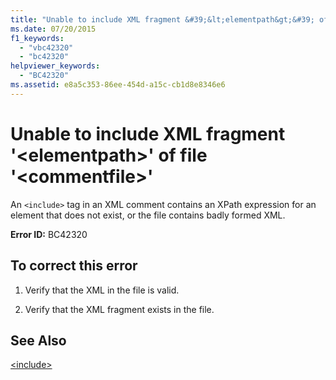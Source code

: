 ```yaml
---
title: "Unable to include XML fragment &#39;&lt;elementpath&gt;&#39; of file &#39;&lt;commentfile&gt;&#39;"
ms.date: 07/20/2015
f1_keywords: 
  - "vbc42320"
  - "bc42320"
helpviewer_keywords: 
  - "BC42320"
ms.assetid: e8a5c353-86ee-454d-a15c-cb1d8e8346e6
---
```

# Unable to include XML fragment &#39;&lt;elementpath&gt;&#39; of file &#39;&lt;commentfile&gt;&#39;
An `<include>` tag in an XML comment contains an XPath expression for an element that does not exist, or the file contains badly formed XML.  
  
 **Error ID:** BC42320  
  
## To correct this error  
  
1. Verify that the XML in the file is valid.  
  
2. Verify that the XML fragment exists in the file.  
  
## See Also  
 [\<include>](../../visual-basic/language-reference/xmldoc/include.md)
